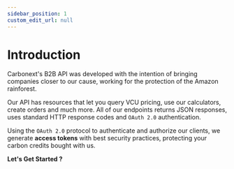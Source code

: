 ```yaml
---
sidebar_position: 1
custom_edit_url: null
---
```


# Introduction

Carbonext's B2B API was developed with the intention of bringing companies closer to our cause, working for the protection of the Amazon rainforest.

Our API has resources that let you query VCU pricing, use our calculators, create orders and much more. All of our endpoints returns JSON responses, uses standard HTTP response codes and `OAuth 2.0` authentication.

Using the `OAuth 2.0` protocol to authenticate and authorize our clients, we generate **access tokens** with best security practices, protecting your carbon credits bought with us.

**Let's Get Started ?**
